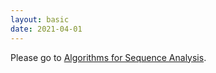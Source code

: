 ```yaml
---
layout: basic
date: 2021-04-01
---
```


Please go to [Algorithms for Sequence Analysis](/lehre/alsa).
